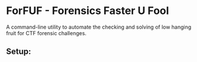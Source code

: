 # ForFUF - Forensics Faster U Fool

A command-line utility to automate the checking and solving of low hanging fruit for CTF forensic challenges.

<!-- TODO: add bash 1-liner to install dependencies -->
## Setup: 
```yes | sudo apt install 